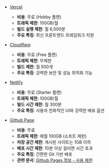 - [Vercel](https://vercel.com/)
	- **비용**: 무료 (Hobby 플랜)
	- **트래픽 제한**: 100GB/월
	- **빌드 실행 제한**: 월 6,000분
	- **주요 특징**: 최신 프론트엔드 프레임워크 지원
	
- [Cloudflare](https://www.cloudflare.com/ko-kr/)
	- **비용**: 무료 (Free 플랜)
	- **트래픽 제한**: 무제한
	- **빌드 제한**: 월 500개
	- **주요 특징**: 강력한 보안 및 성능 최적화 기능
	
- [Netlify](https://www.netlify.com/)
	- **비용**: 무료 (Starter 플랜)
	- **트래픽 제한**: 100GB/월
	- **빌드 시간 제한**: 월 300분
	- **주요 특징**: 사용자 친화적인 UI와 강력한 배포 옵션
	
- [Github Page](https://pages.github.com/)
	- **비용**: 무료
	- **트래픽 제한**: 매월 100GB (소프트 제한)
	- **저장 공간 제한**: 게시된 사이트는 1GB 이하
	- **배포 시간 제한**: 10분 이상 걸리면 시간 초과
	- **주요 특징**: 간편한 Git 기반 배포
	- **관련 문서**: [Github Pages 정보 - 사용 제한](https://docs.github.com/ko/pages/getting-started-with-github-pages/about-github-pages#usage-limits)